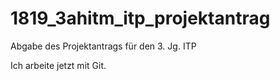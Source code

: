 # 1819_3ahitm_itp_projektantrag
Abgabe des Projektantrags für den 3. Jg. ITP

Ich arbeite jetzt mit Git.
